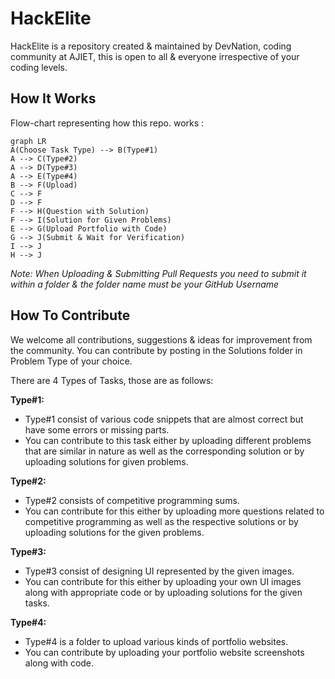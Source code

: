 # HackElite

HackElite is a repository created & maintained by DevNation, coding community at AJIET, this is open to all & everyone irrespective of your coding levels.

## How It Works

Flow-chart representing how this repo. works :

```mermaid
graph LR
A(Choose Task Type) --> B(Type#1)
A --> C(Type#2)
A --> D(Type#3)
A --> E(Type#4)
B --> F(Upload)
C --> F
D --> F
F --> H(Question with Solution)
F --> I(Solution for Given Problems)
E --> G(Upload Portfolio with Code)
G --> J(Submit & Wait for Verification)
I --> J
H --> J
```

_Note:_
_When Uploading & Submitting Pull Requests you need to submit it within a folder & the folder name must be your GitHub Username_

## How To Contribute

We welcome all contributions, suggestions & ideas for improvement from the community.
You can contribute by posting in the Solutions folder in Problem Type of your choice.

There are 4 Types of Tasks, those are as follows:

**Type#1:**

- Type#1 consist of various code snippets that are almost correct but have some errors or missing parts.
- You can contribute to this task either by uploading different problems that are similar in nature as well as the corresponding solution or by uploading solutions for given problems.

**Type#2:**

- Type#2 consists of competitive programming sums.
- You can contribute for this either by uploading more questions related to competitive programming as well as the respective solutions or by uploading solutions for the given problems.

**Type#3:**

- Type#3 consist of designing UI represented by the given images.
- You can contribute for this either by uploading your own UI images along with appropriate code or by uploading solutions for the given tasks.

**Type#4:**

- Type#4 is a folder to upload various kinds of portfolio websites.
- You can contribute by uploading your portfolio website screenshots along with code.
